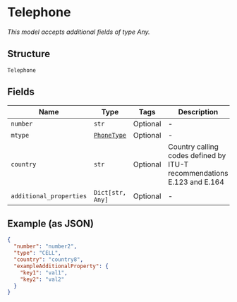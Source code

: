 
# Telephone

*This model accepts additional fields of type Any.*

## Structure

`Telephone`

## Fields

| Name | Type | Tags | Description |
|  --- | --- | --- | --- |
| `number` | `str` | Optional | - |
| `mtype` | [`PhoneType`](../../doc/models/phone-type.md) | Optional | - |
| `country` | `str` | Optional | Country calling codes defined by ITU-T recommendations E.123 and E.164 |
| `additional_properties` | `Dict[str, Any]` | Optional | - |

## Example (as JSON)

```json
{
  "number": "number2",
  "type": "CELL",
  "country": "country8",
  "exampleAdditionalProperty": {
    "key1": "val1",
    "key2": "val2"
  }
}
```

